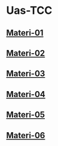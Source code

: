 # Uas-TCC

## **[Materi-01](https://github.com/abdullahaman185610040/Uas-TCC/tree/master/materi-01/README.md)**

## **[Materi-02](https://github.com/abdullahaman185610040/Uas-TCC/tree/master/materi-02/README.md)**

## **[Materi-03](https://github.com/abdullahaman185610040/Uas-TCC/tree/master/materi-03/README.md)**

## **[Materi-04](https://github.com/abdullahaman185610040/Uas-TCC/tree/master/materi-04/README.md)**

## **[Materi-05](https://github.com/abdullahaman185610040/Uas-TCC/tree/master/materi-05/README.md)**

## **[Materi-06](https://github.com/abdullahaman185610040/Uas-TCC/tree/master/materi-06/README.md)**
